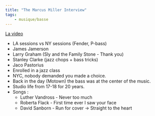 ```yaml
---
title: "The Marcus Miller Interview"
tags:
    - musique/basse
---
```


[La video](https://www.youtube.com/watch?v=T9n0U-tNht0)

* LA sessions vs NY sessions (Fender, P-bass)
* James Jamerson
* Larry Graham (Sly and the Family Stone - Thank you)
* Stanley Clarke (jazz chops + bass tricks)
* Jaco Pastorius
* Enrolled in a jazz class
* NYC, nobody demanded you made a choice.
* Back in the day (Motown) the bass was at the center of the music.
* Studio life from 17-18 for 20 years.
* Songs :
  * Luther Vandross - Never too much
  * Roberta Flack - First time ever I saw your face
  * David Sanborn - Run for cover -> Straight to the heart
